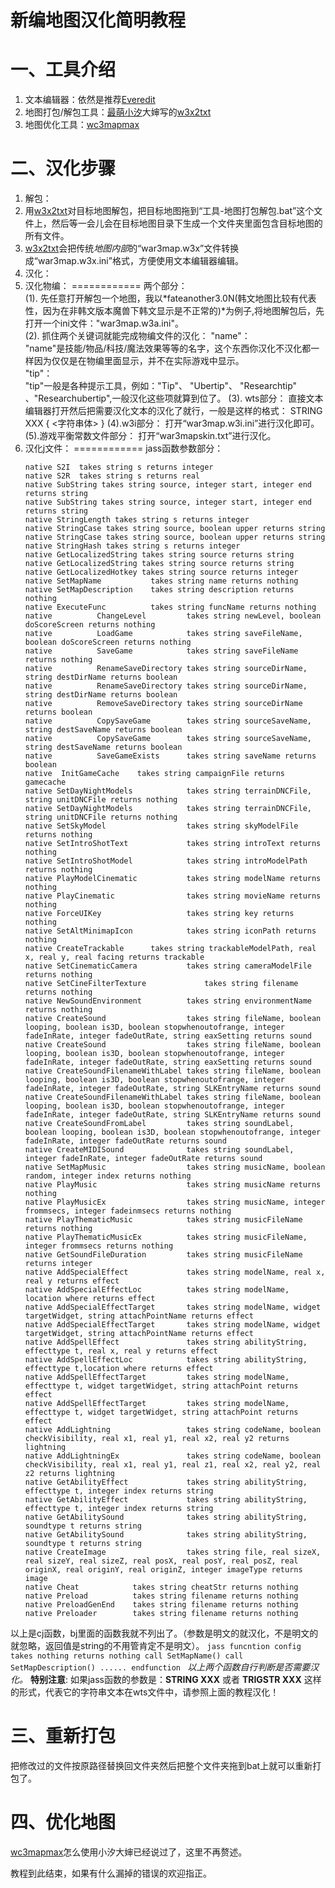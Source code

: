新编地图汉化简明教程
============  
一、工具介绍
============
1. 文本编辑器：依然是推荐[Everedit](http://www.everedit.cn/)  
2. 地图打包/解包工具：[最萌小汐](https://github.com/syj2010syj)大婶写的[w3x2txt](https://github.com/syj2010syj/w3x2txt)  
3. 地图优化工具：[wc3mapmax](https://github.com/actboy168/wc3mapmax)  
  
二、汉化步骤
============
1. 解包：
  1. 用[w3x2txt](https://github.com/syj2010syj/w3x2txt)对目标地图解包，把目标地图拖到“工具-地图打包解包.bat”这个文件上，然后等一会儿会在目标地图目录下生成一个文件夹里面包含目标地图的所有文件。  	
  2. [w3x2txt](https://github.com/syj2010syj/w3x2txt)会把传统*地图内部*的“war3map.w3x”文件转换成“war3map.w3x.ini”格式，方便使用文本编辑器编辑。  
2. 汉化：  
  1. 汉化物编：
============ 
两个部分：   
   (1). 先任意打开解包一个地图，我以*fateanother3.0N(韩文地图比较有代表性，因为在非韩文版本魔兽下韩文显示是不正常的)*为例子,将地图解包后，先打开一个ini文件："war3map.w3a.ini"。  
   (2). 抓住两个关键词就能完成物编文件的汉化：
   "name"：  
   "name"是技能/物品/科技/魔法效果等等的名字，这个东西你汉化不汉化都一样因为仅仅是在物编里面显示，并不在实际游戏中显示。  
  "tip"：  
  "tip"一般是各种提示工具，例如："Tip"、 "Ubertip"、 "Researchtip" 、"Researchubertip",一般汉化这些项就算到位了。
  (3). wts部分：
直接文本编辑器打开然后把需要汉化文本的汉化了就行，一般是这样的格式：
STRING XXX
{
  <字符串体>
}
(4).w3i部分：
打开“war3map.w3i.ini”进行汉化即可。
(5).游戏平衡常数文件部分：
打开“war3mapskin.txt”进行汉化。
 2. 汉化j文件：
============ 
jass函数参数部分：
	 ```jass
    native S2I  takes string s returns integer
    native S2R  takes string s returns real
    native SubString takes string source, integer start, integer end returns string
    native SubString takes string source, integer start, integer end returns string
    native StringLength takes string s returns integer
    native StringCase takes string source, boolean upper returns string
    native StringCase takes string source, boolean upper returns string
    native StringHash takes string s returns integer
    native GetLocalizedString takes string source returns string
    native GetLocalizedString takes string source returns string
    native GetLocalizedHotkey takes string source returns integer
    native SetMapName           takes string name returns nothing
    native SetMapDescription    takes string description returns nothing
    native ExecuteFunc          takes string funcName returns nothing
    native          ChangeLevel         takes string newLevel, boolean doScoreScreen returns nothing
    native          LoadGame            takes string saveFileName, boolean doScoreScreen returns nothing
    native          SaveGame            takes string saveFileName returns nothing
    native          RenameSaveDirectory takes string sourceDirName, string destDirName returns boolean
    native          RenameSaveDirectory takes string sourceDirName, string destDirName returns boolean
    native          RemoveSaveDirectory takes string sourceDirName returns boolean
    native          CopySaveGame        takes string sourceSaveName, string destSaveName returns boolean
    native          CopySaveGame        takes string sourceSaveName, string destSaveName returns boolean
    native          SaveGameExists      takes string saveName returns boolean
    native  InitGameCache    takes string campaignFile returns gamecache
    native SetDayNightModels            takes string terrainDNCFile, string unitDNCFile returns nothing
    native SetDayNightModels            takes string terrainDNCFile, string unitDNCFile returns nothing
    native SetSkyModel                  takes string skyModelFile returns nothing
    native SetIntroShotText             takes string introText returns nothing
    native SetIntroShotModel            takes string introModelPath returns nothing
    native PlayModelCinematic           takes string modelName returns nothing
    native PlayCinematic                takes string movieName returns nothing
    native ForceUIKey                   takes string key returns nothing
    native SetAltMinimapIcon            takes string iconPath returns nothing
    native CreateTrackable      takes string trackableModelPath, real x, real y, real facing returns trackable
    native SetCinematicCamera           takes string cameraModelFile returns nothing
    native SetCineFilterTexture             takes string filename returns nothing
    native NewSoundEnvironment          takes string environmentName returns nothing
    native CreateSound                  takes string fileName, boolean looping, boolean is3D, boolean stopwhenoutofrange, integer fadeInRate, integer fadeOutRate, string eaxSetting returns sound
    native CreateSound                  takes string fileName, boolean looping, boolean is3D, boolean stopwhenoutofrange, integer fadeInRate, integer fadeOutRate, string eaxSetting returns sound
    native CreateSoundFilenameWithLabel takes string fileName, boolean looping, boolean is3D, boolean stopwhenoutofrange, integer fadeInRate, integer fadeOutRate, string SLKEntryName returns sound
    native CreateSoundFilenameWithLabel takes string fileName, boolean looping, boolean is3D, boolean stopwhenoutofrange, integer fadeInRate, integer fadeOutRate, string SLKEntryName returns sound
    native CreateSoundFromLabel         takes string soundLabel, boolean looping, boolean is3D, boolean stopwhenoutofrange, integer fadeInRate, integer fadeOutRate returns sound
    native CreateMIDISound              takes string soundLabel, integer fadeInRate, integer fadeOutRate returns sound
    native SetMapMusic                  takes string musicName, boolean random, integer index returns nothing
    native PlayMusic                    takes string musicName returns nothing
    native PlayMusicEx                  takes string musicName, integer frommsecs, integer fadeinmsecs returns nothing
    native PlayThematicMusic            takes string musicFileName returns nothing
    native PlayThematicMusicEx          takes string musicFileName, integer frommsecs returns nothing
    native GetSoundFileDuration         takes string musicFileName returns integer
    native AddSpecialEffect             takes string modelName, real x, real y returns effect
    native AddSpecialEffectLoc          takes string modelName, location where returns effect
    native AddSpecialEffectTarget       takes string modelName, widget targetWidget, string attachPointName returns effect
    native AddSpecialEffectTarget       takes string modelName, widget targetWidget, string attachPointName returns effect
    native AddSpellEffect               takes string abilityString, effecttype t, real x, real y returns effect
    native AddSpellEffectLoc            takes string abilityString, effecttype t,location where returns effect
    native AddSpellEffectTarget         takes string modelName, effecttype t, widget targetWidget, string attachPoint returns effect
    native AddSpellEffectTarget         takes string modelName, effecttype t, widget targetWidget, string attachPoint returns effect
    native AddLightning                 takes string codeName, boolean checkVisibility, real x1, real y1, real x2, real y2 returns lightning
    native AddLightningEx               takes string codeName, boolean checkVisibility, real x1, real y1, real z1, real x2, real y2, real z2 returns lightning
    native GetAbilityEffect             takes string abilityString, effecttype t, integer index returns string
    native GetAbilityEffect             takes string abilityString, effecttype t, integer index returns string
    native GetAbilitySound              takes string abilityString, soundtype t returns string
    native GetAbilitySound              takes string abilityString, soundtype t returns string
    native CreateImage                  takes string file, real sizeX, real sizeY, real sizeZ, real posX, real posY, real posZ, real originX, real originY, real originZ, integer imageType returns image
    native Cheat            takes string cheatStr returns nothing
    native Preload          takes string filename returns nothing
    native PreloadGenEnd    takes string filename returns nothing
    native Preloader        takes string filename returns nothing
	```
以上是cj函数，bj里面的函数我就不列出了。（参数是明文的就汉化，不是明文的就忽略，返回值是string的不用管肯定不是明文）。
	```jass
	funcntion config takes nothing returns nothing
	call SetMapName()
	call SetMapDescription()
	......
	endfunction
	```
*以上两个函数自行判断是否需要汉化。*
__特别注意__:
如果jass函数的参数是：**STRING XXX** 或者 **TRIGSTR XXX** 这样的形式，代表它的字符串文本在wts文件中，请参照上面的教程汉化！

三、重新打包
============
把修改过的文件按原路径替换回文件夹然后把整个文件夹拖到bat上就可以重新打包了。

四、优化地图
============
[wc3mapmax](https://github.com/actboy168/wc3mapmax)怎么使用小汐大婶已经说过了，这里不再赘述。

教程到此结束，如果有什么漏掉的错误的欢迎指正。









